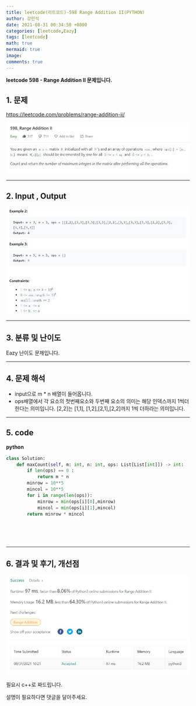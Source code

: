 ```yaml
---
title: leetcode(리트코드)-598 Range Addition II(PYTHON)
author: 강민석
date: 2021-08-31 00:34:50 +0800
categories: [leetcode,Eazy]
tags: [leetcode]
math: true
mermaid: true
image: 
comments: true
---
```


**leetcode 598 - Range Addition II 문제입니다.**

## 1. 문제
<https://leetcode.com/problems/range-addition-ii/> 

![](/assets/img/sample/leetcode/598/Problem.JPG)

-----  

## 2. Input , Output

![](/assets/img/sample/leetcode/598/input.JPG)  


-----  

## 3. 분류 및 난이도

Eazy 난이도 문제입니다.  


-----  

## 4. 문제 해석

- input으로 m * n 배열이 들어옵니다.
- ops배열에서 각 요소의 첫번째요소와 두번째 요소의 의미는 해당 인덱스까지 1씩더한다는 의미입니다. [2,2]는 [1,1], [1,2],[2,1],[2,2]까지 1씩 더하라는 의미입니다.





-----  

## 5. code  



**python**

```python
class Solution:
    def maxCount(self, m: int, n: int, ops: List[List[int]]) -> int:
        if len(ops) == 0 :
            return m * n
        minrow = 10**5
        mincol = 10**5
        for i in range(len(ops)):
            minrow = min(ops[i][0],minrow)
            mincol = min(ops[i][1],mincol)
        return minrow * mincol
    
        

        
```


-----

## 6. 결과 및 후기, 개선점



![](/assets/img/sample/leetcode/598/result.JPG)  



필요시 c++로 짜드립니다.

설명이 필요하다면 댓글을 달아주세요.


